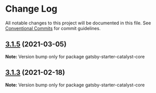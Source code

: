 # Change Log

All notable changes to this project will be documented in this file.
See [Conventional Commits](https://conventionalcommits.org) for commit guidelines.

## [3.1.5](https://github.com/ehowey/gatsby-starter-catalyst-core/compare/gatsby-starter-catalyst-core@3.1.4...gatsby-starter-catalyst-core@3.1.5) (2021-03-05)

**Note:** Version bump only for package gatsby-starter-catalyst-core





## [3.1.3](https://github.com/ehowey/gatsby-starter-catalyst-core/compare/gatsby-starter-catalyst-core@3.1.2...gatsby-starter-catalyst-core@3.1.3) (2021-02-18)

**Note:** Version bump only for package gatsby-starter-catalyst-core
